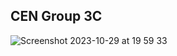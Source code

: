 ## CEN Group 3C

![Screenshot 2023-10-29 at 19 59 33](https://github.com/CEN-Group-3C/.github/assets/23625299/fd2fa2c0-d2d4-4c76-9ff1-fcb53a783f87)

<!--

**Here are some ideas to get you started:**

🙋‍♀️ A short introduction - what is your organization all about?
🌈 Contribution guidelines - how can the community get involved?
👩‍💻 Useful resources - where can the community find your docs? Is there anything else the community should know?
🍿 Fun facts - what does your team eat for breakfast?
🧙 Remember, you can do mighty things with the power of [Markdown](https://docs.github.com/github/writing-on-github/getting-started-with-writing-and-formatting-on-github/basic-writing-and-formatting-syntax)
-->
